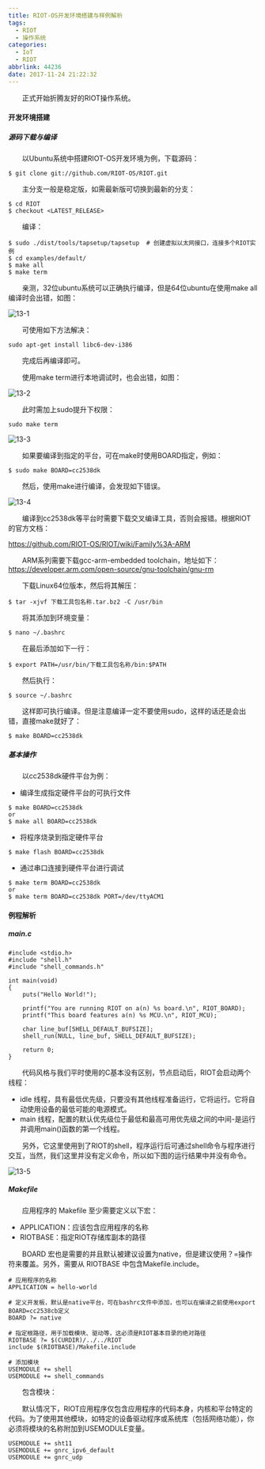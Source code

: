 ```yaml
---
title: RIOT-OS开发环境搭建与样例解析
tags:
  - RIOT
  - 操作系统
categories:
  - IoT
  - RIOT
abbrlink: 44236
date: 2017-11-24 21:22:32
---
```


　　正式开始折腾友好的RIOT操作系统。

<!--more-->

#### 开发环境搭建

##### 源码下载与编译

　　以Ubuntu系统中搭建RIOT-OS开发环境为例，下载源码：

```
$ git clone git://github.com/RIOT-OS/RIOT.git
```

　　主分支一般是稳定版，如需最新版可切换到最新的分支：

```
$ cd RIOT
$ checkout <LATEST_RELEASE>
```

　　编译：

```
$ sudo ./dist/tools/tapsetup/tapsetup  # 创建虚拟以太网接口，连接多个RIOT实例        
$ cd examples/default/
$ make all
$ make term
```

　　亲测，32位ubuntu系统可以正确执行编译，但是64位ubuntu在使用make all编译时会出错，如图：

![13-1](http://ohe7ixo05.bkt.clouddn.com/2017/6/13-1.png)

　　可使用如下方法解决：

```
sudo apt-get install libc6-dev-i386
```

　　完成后再编译即可。

　　使用make term进行本地调试时，也会出错，如图：

![13-2](http://ohe7ixo05.bkt.clouddn.com/2017/6/13-2.png)

　　此时需加上sudo提升下权限：

```
sudo make term
```

![13-3](http://ohe7ixo05.bkt.clouddn.com/2017/6/13-3.png)

　　如果要编译到指定的平台，可在make时使用BOARD指定，例如：

```
$ sudo make BOARD=cc2538dk
```

　　然后，使用make进行编译，会发现如下错误。

![13-4](http://ohe7ixo05.bkt.clouddn.com/2017/6/13-4.png)

　　编译到cc2538dk等平台时需要下载交叉编译工具，否则会报错。根据RIOT的官方文档：

https://github.com/RIOT-OS/RIOT/wiki/Family%3A-ARM

　　ARM系列需要下载gcc-arm-embedded toolchain，地址如下：https://developer.arm.com/open-source/gnu-toolchain/gnu-rm

　　下载Linux64位版本，然后将其解压：

```
$ tar -xjvf 下载工具包名称.tar.bz2 -C /usr/bin
```

　　将其添加到环境变量：

```
$ nano ~/.bashrc
```

　　在最后添加如下一行：

```
$ export PATH=/usr/bin/下载工具包名称/bin:$PATH
```

　　然后执行：

```
$ source ~/.bashrc
```

　　这样即可执行编译。但是注意编译一定不要使用sudo，这样的话还是会出错，直接make就好了：

```
$ make BOARD=cc2538dk
```

##### 基本操作


　　以cc2538dk硬件平台为例：

- 编译生成指定硬件平台的可执行文件

```
$ make BOARD=cc2538dk
or
$ make all BOARD=cc2538dk
```

- 将程序烧录到指定硬件平台

```
$ make flash BOARD=cc2538dk
```

- 通过串口连接到硬件平台进行调试

```
$ make term BOARD=cc2538dk
or
$ make term BOARD=cc2538dk PORT=/dev/ttyACM1
```


#### 例程解析

##### main.c

```
#include <stdio.h>
#include "shell.h"
#include "shell_commands.h"

int main(void)
{
    puts("Hello World!");

    printf("You are running RIOT on a(n) %s board.\n", RIOT_BOARD);
    printf("This board features a(n) %s MCU.\n", RIOT_MCU);

    char line_buf[SHELL_DEFAULT_BUFSIZE];
    shell_run(NULL, line_buf, SHELL_DEFAULT_BUFSIZE);

    return 0;
}
```

　　代码风格与我们平时使用的C基本没有区别，节点启动后，RIOT会启动两个线程：

- idle 线程，具有最低优先级，只要没有其他线程准备运行，它将运行。它将自动使用设备的最低可能的电源模式。
- main 线程，配置的默认优先级位于最低和最高可用优先级之间的中间-是运行并调用main()函数的第一个线程。

　　另外，它这里使用到了RIOT的shell，程序运行后可通过shell命令与程序进行交互，当然，我们这里并没有定义命令，所以如下图的运行结果中并没有命令。

![13-5](http://ohe7ixo05.bkt.clouddn.com/2017/6/13-5.png)

##### Makefile

　　应用程序的 Makefile 至少需要定义以下宏：

- APPLICATION：应该包含应用程序的名称
- RIOTBASE：指定RIOT存储库副本的路径

　　BOARD 宏也是需要的并且默认被建议设置为native，但是建议使用？=操作符来覆盖。另外，需要从 RIOTBASE 中包含Makefile.include。

```
# 应用程序的名称
APPLICATION = hello-world

# 定义开发板，默认是native平台，可在bashrc文件中添加，也可以在编译之前使用export BOARD=cc2538cb定义
BOARD ?= native

# 指定根路径，用于加载模块、驱动等，这必须是RIOT基本目录的绝对路径
RIOTBASE ?= $(CURDIR)/../../RIOT
include $(RIOTBASE)/Makefile.include

# 添加模块
USEMODULE += shell
USEMODULE += shell_commands
```

　　包含模块：

　　默认情况下，RIOT应用程序仅包含应用程序的代码本身，内核和平台特定的代码。为了使用其他模块，如特定的设备驱动程序或系统库（包括网络功能），你必须将模块的名称附加到USEMODULE变量。

```
USEMODULE += sht11
USEMODULE += gnrc_ipv6_default
USEMODULE += gnrc_udp
```
